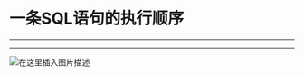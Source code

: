 ﻿# 一条SQL语句的执行顺序
-----
-----

![在这里插入图片描述](https://img-blog.csdnimg.cn/4d1dffea8a0849dc8eac0c5d8a6b35ca.png?x-oss-process=image/watermark,type_ZHJvaWRzYW5zZmFsbGJhY2s,shadow_50,text_Q1NETiBATkpVU1RaSkM=,size_20,color_FFFFFF,t_70,g_se,x_16)

